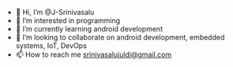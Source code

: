 - 👋 Hi, I’m @J-Srinivasalu
- 👀 I’m interested in programming
- 🌱 I’m currently learning android development
- 💞️ I’m looking to collaborate on android development, embedded systems, IoT, DevOps
- 📫 How to reach me srinivasalujuldi@gmail.com

<!---
J-Srinivasalu/J-Srinivasalu is a ✨ special ✨ repository because its `README.md` (this file) appears on your GitHub profile.
You can click the Preview link to take a look at your changes.
--->
